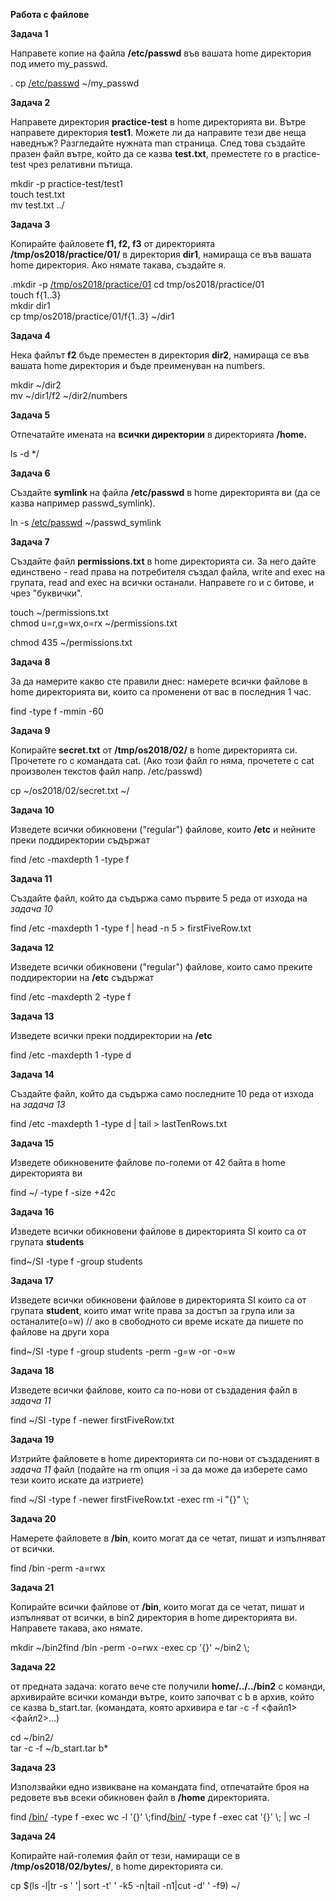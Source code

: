 **Работа с файлове**

**Задача 1**

Направете копие на файла **/etc/passwd** във вашата home директория под името
my_passwd.

. cp [/etc/passwd](../../etc/passwd) \~/my_passwd

**Задача 2**

Направете директория **practice-test** в home директорията ви. Вътре направете
директория **test1**. Можете ли да направите тези две неща наведнъж? Разгледайте
нужната man страница. След това създайте празен файл вътре, който да се казва
**test.txt**, преместете го в practice-test чрез релативни пътища.

mkdir -p practice-test/test1  
touch test.txt  
mv test.txt ../

**Задача 3**

Копирайте файловете **f1, f2, f3** от директорията **/tmp/os2018/practice/01/**
в директория **dir1**, намираща се във вашата home директория. Ако нямате
такава, създайте я.

.mkdir -p [/tmp/os2018/practice/01](../../tmp/os2018/practice/01) cd
tmp/os2018/practice/01  
touch f{1..3}  
mkdir dir1  
cp tmp/os2018/practice/01/f{1..3} \~/dir1

**Задача 4**

Нека файлът **f2** бъде преместен в директория **dir2**, намираща се във вашата
home директория и бъде преименуван на numbers.

mkdir \~/dir2  
mv \~/dir1/f2 \~/dir2/numbers

**Задача 5**

Отпечатайте имената на **всички директории** в директорията **/home.**

ls -d \*/

**Задача 6**

Създайте **symlink** на файла **/etc/passwd** в home директорията ви (да се
казва например passwd_symlink).

ln -s [/etc/passwd](../../etc/passwd) \~/passwd_symlink

**Задача 7**

Създайте файл **permissions.txt** в home директорията си. За него дайте
единствено - read права на потребителя създал файла, write and exec на групата,
read and exec на всички останали. Направете го и с битове, и чрез "буквички".

touch \~/permissions.txt  
chmod u=r,g=wx,o=rx \~/permissions.txt

chmod 435 \~/permissions.txt

**Задача 8**

За да намерите какво сте правили днес: намерете всички файлове в home
директорията ви, които са променени от вас в последния 1 час.

find -type f -mmin -60

**Задача 9**

Копирайте **secret.txt** от **/tmp/os2018/02/** в home директорията си.
Прочетете го с командата cat. (Ако този файл го няма, прочетете с cat произволен
текстов файл напр. /etc/passwd)

cp \~/os2018/02/secret.txt \~/

**Задача 10**

Изведете всички обикновени ("regular") файлове, които **/etc** и нейните преки
поддиректории съдържат

find /etc -maxdepth 1 -type f

**Задача 11**

Създайте файл, който да съдържа само първите 5 реда от изхода на *задача 10*

find /etc -maxdepth 1 -type f \| head -n 5 \> firstFiveRow.txt

**Задача 12**

Изведете всички обикновени ("regular") файлове, които само преките поддиректории
на **/etc** съдържат

find /etc -maxdepth 2 -type f

**Задача 13**

Изведете всички преки поддиректории на **/etc**

find /etc -maxdepth 1 -type d

**Задача 14**

Създайте файл, който да съдържа само последните 10 реда от изхода на *задача 13*

find /etc -maxdepth 1 -type d \| tail \> lastTenRows.txt

**Задача 15**

Изведете обикновените файлове по-големи от 42 байта в home директорията ви

find \~/ -type f -size +42c

**Задача 16**

Изведете всички обикновени файлове в директорията SI които са от групата
**students**

find\~/SI -type f -group students

**Задача 17**

Изведете всички обикновени файлове в директорията SI които са от групата
**student**, които имат write права за достъп за група или за останалите(o=w) //
ако в свободното си време искате да пишете по файлове на други хора

find\~/SI -type f -group students -perm -g=w -or -o=w

**Задача 18**

Изведете всички файлове, които са по-нови от създадения файл в *задача 11*

find \~/SI -type f -newer firstFiveRow.txt

**Задача 19**

Изтрийте файловете в home директорията си по-нови от създаденият в *задача 11*
файл (подайте на rm опция -i за да може да изберете само тези които искате да
изтриете)

find \~/SI -type f -newer firstFiveRow.txt -exec rm -i "{}" \\;

**Задача 20**

Намерете файловете в **/bin**, които могат да се четат, пишат и изпълняват от
всички.

find /bin -perm -a=rwx

**Задача 21**

Копирайте всички файлове от **/bin**, които могат да се четат, пишат и
изпълняват от всички, в bin2 директория в home директорията ви. Направете
такава, ако нямате.

mkdir \~/bin2find /bin -perm -o=rwx -exec cp '{}' \~/bin2 \\;

**Задача 22**

от предната задача: когато вече сте получили **home/../../bin2** с команди,
архивирайте всички команди вътре, които започват с b в архив, който се казва
b_start.tar. (командата, която архивира е tar -c -f \<файл1\> \<файл2\>...)

cd \~/bin2/  
tar -c -f \~/b_start.tar b\*

**Задача 23**

Използвайки едно извикване на командата find, отпечатайте броя на редовете във
всеки обикновен файл в **/home** директорията.

find [/bin/](../../bin/) -type f -exec wc -l '{}' \\;find[/bin/](../../bin/)
-type f -exec cat '{}' \\; \| wc -l

**Задача 24**

Копирайте най-големия файл от тези, намиращи се в **/tmp/os2018/02/bytes/**, в
home директорията си.

cp \$(ls -l\|tr -s ' '\| sort -t' ' -k5 -n\|tail -n1\|cut -d' ' -f9) \~/
